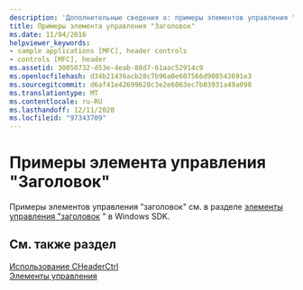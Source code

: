 ```yaml
---
description: 'Дополнительные сведения о: примеры элементов управления "заголовок"'
title: Примеры элемента управления "Заголовок"
ms.date: 11/04/2016
helpviewer_keywords:
- sample applications [MFC], header controls
- controls [MFC], header
ms.assetid: 30050732-d53e-4eab-88d7-61aac52914c9
ms.openlocfilehash: d34b21436acb28c7b96a0e607566d908543691e3
ms.sourcegitcommit: d6af41e42699628c3e2e6063ec7b03931a49a098
ms.translationtype: MT
ms.contentlocale: ru-RU
ms.lasthandoff: 12/11/2020
ms.locfileid: "97343709"
---
```

# <a name="header-control-examples"></a>Примеры элемента управления "Заголовок"

Примеры элементов управления "заголовок" см. в разделе [элементы управления "заголовок](/windows/win32/Controls/header-controls) " в Windows SDK.

## <a name="see-also"></a>См. также раздел

[Использование CHeaderCtrl](using-cheaderctrl.md)<br/>
[Элементы управления](controls-mfc.md)
